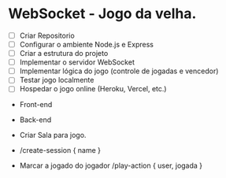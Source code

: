 # WebSocket - Jogo da velha.

- [ ] Criar Repositorio
- [ ] Configurar o ambiente Node.js e Express 
- [ ] Criar a estrutura do projeto  
- [ ] Implementar o servidor WebSocket   
- [ ] Implementar lógica do jogo (controle de jogadas e vencedor)  
- [ ] Testar jogo localmente
- [ ] Hospedar o jogo online (Heroku, Vercel, etc.)

- Front-end
- Back-end

- Criar Sala para jogo.
- /create-session { name }
- Marcar a jogado do jogador /play-action { user, jogada } 
